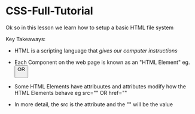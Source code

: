 # CSS-Full-Tutorial
Ok so in this lesson we learn how to setup a basic HTML file system 

Key Takeaways:
- HTML is a scripting language that *gives our computer instructions*

- Each Component on the web page is known as an "HTML Element" eg. <Button> OR <p>

- Some HTML Elements have attribuutes and attributes modify how the HTML Elements behave eg src="" OR href="" 
- In more detail, the src is the attribute and the "" will be the value 



